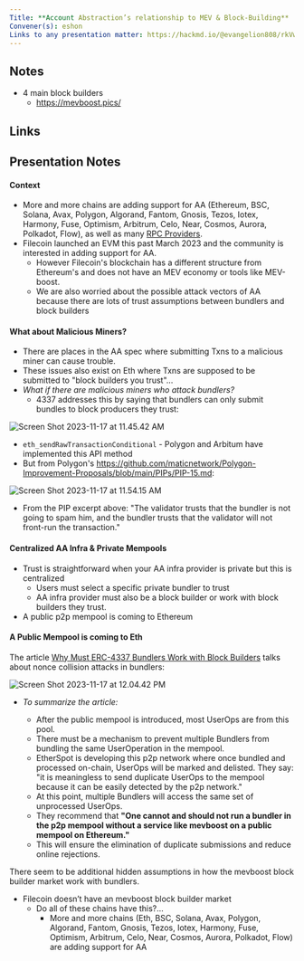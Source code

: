 ```yaml
---
Title: **Account Abstraction’s relationship to MEV & Block-Building**
Convener(s): eshon
Links to any presentation matter: https://hackmd.io/@evangelion808/rkVwA5VNT
---
```


## Notes

- 4 main block builders
    - https://mevboost.pics/

## Links



## Presentation Notes



#### Context 
- More and more chains are adding support for AA (Ethereum, BSC, Solana, Avax, Polygon, Algorand, Fantom, Gnosis, Tezos, Iotex, Harmony, Fuse, Optimism, Arbitrum, Celo, Near, Cosmos, Aurora, Polkadot, Flow), as well as many [RPC Providers](https://github.com/arddluma/awesome-list-rpc-nodes-providers#account-abstraction-rpc-providers).
- Filecoin launched an EVM this past March 2023 and the community is interested in adding support for AA.
  - However Filecoin's blockchain has a different structure from Ethereum's and does not have an MEV economy or tools like MEV-boost.
  - We are also worried about the possible attack vectors of AA because there are lots of trust assumptions between bundlers and block builders

#### What about Malicious Miners?

- There are places in the AA spec where submitting Txns to a malicious miner can cause trouble.
- These issues also exist on Eth where Txns are supposed to be submitted to "block builders you trust"...
- *What if there are malicious miners who attack bundlers?*
   - 4337 addresses this by saying that bundlers can only submit bundles to block producers they trust:
   
![Screen Shot 2023-11-17 at 11.45.42 AM](https://hackmd.io/_uploads/rkGAdjVE6.png)

 - `eth_sendRawTransactionConditional` - Polygon and Arbitum have implemented this API method
 - But from Polygon's https://github.com/maticnetwork/Polygon-Improvement-Proposals/blob/main/PIPs/PIP-15.md:
 
 ![Screen Shot 2023-11-17 at 11.54.15 AM](https://hackmd.io/_uploads/SJPU9iENT.png)

- From the PIP excerpt above: "The validator trusts that the bundler is not going to spam him, and the bundler trusts that the validator will not front-run the transaction."

#### Centralized AA Infra & Private Mempools

- Trust is straightforward when your AA infra provider is private but this is centralized
    - Users must select a specific private bundler to trust
    - AA infra provider must also be a block builder or work with block builders they trust.
- A public p2p mempool is coming to Ethereum

#### A Public Mempool is coming to Eth

The article [Why Must ERC-4337 Bundlers Work with Block Builders](https://medium.com/@blockpi/aa-useroperation-failure-incident-why-is-public-mempool-necessary-to-erc-4337-bundlers-d939d6dc8812) talks about nonce collision attacks in bundlers:

![Screen Shot 2023-11-17 at 12.04.42 PM](https://hackmd.io/_uploads/rJbCpjVN6.png)

- *To summarize the article:*

    - After the public mempool is introduced, most UserOps are from this pool.
    - There must be a mechanism to prevent multiple Bundlers from bundling the same UserOperation in the mempool.
    - EtherSpot is developing this p2p network where once bundled and processed on-chain, UserOps will be marked and delisted. They say: "it is meaningless to send duplicate UserOps to the mempool because it can be easily detected by the p2p network."
    - At this point, multiple Bundlers will access the same set of unprocessed UserOps.
    - They recommend that **"One cannot and should not run a bundler in the p2p mempool without a service like mevboost on a public mempool on Ethereum."**
    - This will ensure the elimination of duplicate submissions and reduce online rejections.

There seem to be additional hidden assumptions in how the mevboost block builder market work with bundlers.


- Filecoin doesn’t have an mevboost block builder market 
    - Do all of these chains have this?...
        - More and more chains (Eth, BSC, Solana, Avax, Polygon, Algorand, Fantom, Gnosis, Tezos, Iotex, Harmony, Fuse, Optimism, Arbitrum, Celo, Near, Cosmos, Aurora, Polkadot, Flow) are adding support for AA
